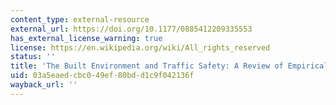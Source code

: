 ```yaml
---
content_type: external-resource
external_url: https://doi.org/10.1177/0885412209335553
has_external_license_warning: true
license: https://en.wikipedia.org/wiki/All_rights_reserved
status: ''
title: 'The Built Environment and Traffic Safety: A Review of Empirical Evidence'
uid: 03a5eaed-cbc0-49ef-80bd-d1c9f042136f
wayback_url: ''
---
```

